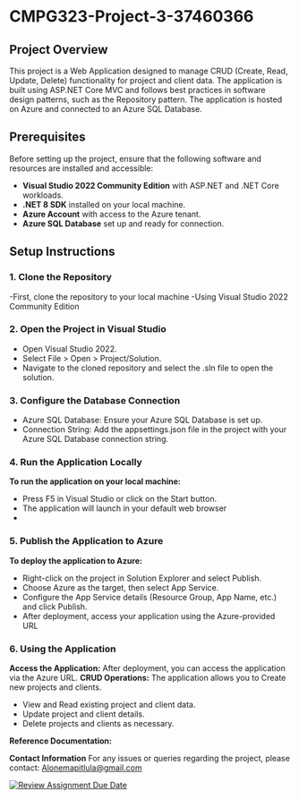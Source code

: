 # CMPG323-Project-3-37460366

## Project Overview
This project is a Web Application designed to manage CRUD (Create, Read, Update, Delete) functionality for project and client data. 
The application is built using  ASP.NET Core MVC and follows best practices in software design patterns, such as the Repository pattern. 
The application is hosted on Azure and connected to an Azure SQL Database.

## Prerequisites
Before setting up the project, ensure that the following software and resources are installed and accessible:
- **Visual Studio 2022 Community Edition** with ASP.NET and .NET Core workloads.
- **.NET 8 SDK** installed on your local machine.
- **Azure Account** with access to the Azure tenant.
- **Azure SQL Database** set up and ready for connection.

## Setup Instructions

### 1. Clone the Repository
-First, clone the repository to your local machine
-Using Visual Studio 2022 Community Edition

### 2. Open the Project in Visual Studio
- Open Visual Studio 2022.
- Select File > Open > Project/Solution.
- Navigate to the cloned repository and select the .sln file to open the solution.

### 3. Configure the Database Connection
- Azure SQL Database: Ensure your Azure SQL Database is set up.
- Connection String: Add the appsettings.json file in the project with your Azure SQL Database connection string.

### 4. Run the Application Locally
**To run the application on your local machine:**

- Press F5 in Visual Studio or click on the Start button.
- The application will launch in your default web browser
- 
### 5. Publish the Application to Azure
**To deploy the application to Azure:**

- Right-click on the project in Solution Explorer and select Publish.
- Choose Azure as the target, then select App Service.
- Configure the App Service details (Resource Group, App Name, etc.) and click Publish.
- After deployment, access your application using the Azure-provided URL

### 6. Using the Application
**Access the Application:** After deployment, you can access the application via the Azure URL.
**CRUD Operations:** The application allows you to Create new projects and clients.
- View and Read existing project and client data.
- Update project and client details.
- Delete projects and clients as necessary.


**Reference Documentation:**

**Contact Information**
For any issues or queries regarding the project, please contact: Alonemapitlula@gmail.com


[![Review Assignment Due Date](https://classroom.github.com/assets/deadline-readme-button-22041afd0340ce965d47ae6ef1cefeee28c7c493a6346c4f15d667ab976d596c.svg)](https://classroom.github.com/a/QXrtxkgT)
